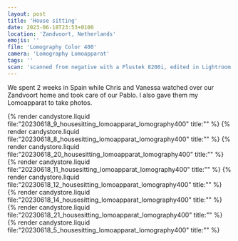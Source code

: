 ```yaml
---
layout: post
title: 'House sitting'
date: 2023-06-18T23:53+0100
location: 'Zandvoort, Netherlands'
emojis: ''
film: 'Lomography Color 400'
camera: 'Lomography Lomoapparat'
tags: ''
scan: 'scanned from negative with a Plustek 8200i, edited in Lightroom'
---
```


We spent 2 weeks in Spain while Chris and Vanessa watched over our Zandvoort home and took care of our Pablo. I also gave them my Lomoapparat to take photos.

{% render candystore.liquid file:"20230618_9_housesitting_lomoapparat_lomography400" title:"" %}
{% render candystore.liquid file:"20230618_8_housesitting_lomoapparat_lomography400" title:"" %}
{% render candystore.liquid file:"20230618_20_housesitting_lomoapparat_lomography400" title:"" %}
{% render candystore.liquid file:"20230618_11_housesitting_lomoapparat_lomography400" title:"" %}
{% render candystore.liquid file:"20230618_12_housesitting_lomoapparat_lomography400" title:"" %}
{% render candystore.liquid file:"20230618_14_housesitting_lomoapparat_lomography400" title:"" %}
{% render candystore.liquid file:"20230618_21_housesitting_lomoapparat_lomography400" title:"" %}
{% render candystore.liquid file:"20230618_5_housesitting_lomoapparat_lomography400" title:"" %}

